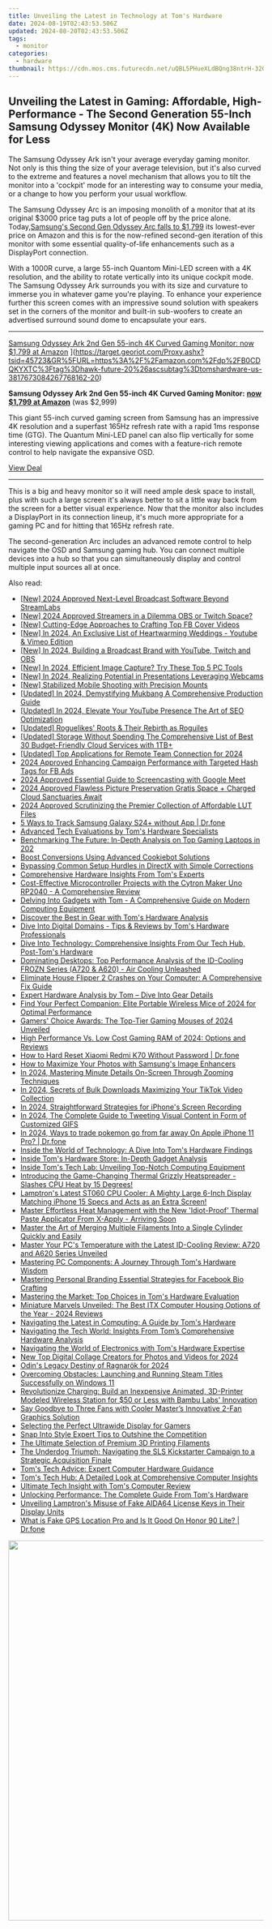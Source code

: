 ```yaml
---
title: Unveiling the Latest in Technology at Tom's Hardware
date: 2024-08-19T02:43:53.506Z
updated: 2024-08-20T02:43:53.506Z
tags:
  - monitor
categories:
  - hardware
thumbnail: https://cdn.mos.cms.futurecdn.net/uQBL5PHueXLdBQng38ntrH-320-80.jpg
---
```


## Unveiling the Latest in Gaming: Affordable, High-Performance - The Second Generation 55-Inch Samsung Odyssey Monitor (4K) Now Available for Less

The Samsung Odyssey Ark isn't your average everyday gaming monitor. Not only is this thing the size of your average television, but it's also curved to the extreme and features a novel mechanism that allows you to tilt the monitor into a 'cockpit' mode for an interesting way to consume your media, or a change to how you perform your usual workflow.

 The Samsung Odyssey Arc is an imposing monolith of a monitor that at its original $3000 price tag puts a lot of people off by the price alone. Today,[Samsung's Second Gen Odyssey Arc falls to $1,799](<https://shop-links.co/link/?exclusive=1&publisher_slug=itechdaily19598&url=https%3A%2F%2Ftarget.georiot.com%2FProxy.ashx%3Ftsid%3D45723%26GR%255FURL%3Dhttps%253A%252F%252Famazon.com%252Fdp%252FB0CDQKYXTC%253Ftag%253Dhawk-future-20%2526ascsubtag%253Dtomshardware-us-9225520261495588000-20>) its lowest-ever price on Amazon and this is for the now-refined second-gen iteration of this monitor with some essential quality-of-life enhancements such as a DisplayPort connection.

 With a 1000R curve, a large 55-inch Quantom Mini-LED screen with a 4K resolution, and the ability to rotate vertically into its unique cockpit mode. The Samsung Odyssey Ark surrounds you with its size and curvature to immerse you in whatever game you're playing. To enhance your experience further this screen comes with an impressive sound solution with speakers set in the corners of the monitor and built-in sub-woofers to create an advertised surround sound dome to encapsulate your ears.

---

[Samsung Odyssey Ark 2nd Gen 55-inch 4K Curved Gaming Monitor: now $1,799 at Amazon](https://cdn.mos.cms.futurecdn.net/szhDRZbrCcfok58VCbdJ6J-200-100.png "Samsung Odyssey Ark 2nd Gen 55-inch 4K Curved Gaming Monitor: now $1,799 at Amazon") ](https://target.georiot.com/Proxy.ashx?tsid=45723&GR%5FURL=https%3A%2F%2Famazon.com%2Fdp%2FB0CDQKYXTC%3Ftag%3Dhawk-future-20%26ascsubtag%3Dtomshardware-us-3817673084267768162-20)

 **Samsung Odyssey Ark 2nd Gen 55-inch 4K Curved Gaming Monitor:** [**now $1,799 at Amazon**](https://target.georiot.com/Proxy.ashx?tsid=45723&GR%5FURL=https%3A%2F%2Famazon.com%2Fdp%2FB0CDQKYXTC%3Ftag%3Dhawk-future-20%26ascsubtag%3Dtomshardware-us-1183519488563533539-20) (was $2,999)  
  
 This giant 55-inch curved gaming screen from Samsung has an impressive 4K resolution and a superfast 165Hz refresh rate with a rapid 1ms response time (GTG). The Quantum Mini-LED panel can also flip vertically for some interesting viewing applications and comes with a feature-rich remote control to help navigate the expansive OSD.

[View Deal](https://target.georiot.com/Proxy.ashx?tsid=45723&GR%5FURL=https%3A%2F%2Famazon.com%2Fdp%2FB0CDQKYXTC%3Ftag%3Dhawk-future-20%26ascsubtag%3Dtomshardware-us-3817673084267768162-20)

---

 This is a big and heavy monitor so it will need ample desk space to install, plus with such a large screen it's always better to sit a little way back from the screen for a better visual experience. Now that the monitor also includes a DisplayPort in its connection lineup, it's much more appropriate for a gaming PC and for hitting that 165Hz refresh rate.

 The second-generation Arc includes an advanced remote control to help navigate the OSD and Samsung gaming hub. You can connect multiple devices into a hub so that you can simultaneously display and control multiple input sources all at once.

<ins class="adsbygoogle"
     style="display:block"
     data-ad-format="autorelaxed"
     data-ad-client="ca-pub-7571918770474297"
     data-ad-slot="1223367746"></ins>



<ins class="adsbygoogle"
     style="display:block"
     data-ad-client="ca-pub-7571918770474297"
     data-ad-slot="8358498916"
     data-ad-format="auto"
     data-full-width-responsive="true"></ins>

<span class="atpl-alsoreadstyle">Also read:</span>
<div><ul>
<li><a href="https://remote-screen-capture.techidaily.com/new-2024-approved-next-level-broadcast-software-beyond-streamlabs/"><u>[New] 2024 Approved  Next-Level Broadcast Software Beyond StreamLabs</u></a></li>
<li><a href="https://on-screen-recording.techidaily.com/new-2024-approved-streamers-in-a-dilemma-obs-or-twitch-space/"><u>[New] 2024 Approved  Streamers in a Dilemma  OBS or Twitch Space?</u></a></li>
<li><a href="https://facebook-video-content.techidaily.com/new-cutting-edge-approaches-to-crafting-top-fb-cover-videos/"><u>[New] Cutting-Edge Approaches to Crafting Top FB Cover Videos</u></a></li>
<li><a href="https://facebook-video-footage.techidaily.com/new-in-2024-an-exclusive-list-of-heartwarming-weddings-youtube-and-vimeo-edition/"><u>[New] In 2024, An Exclusive List of Heartwarming Weddings - Youtube & Vimeo Edition</u></a></li>
<li><a href="https://screen-mirroring-recording.techidaily.com/new-in-2024-building-a-broadcast-brand-with-youtube-twitch-and-obs/"><u>[New] In 2024, Building a Broadcast Brand with YouTube, Twitch and OBS</u></a></li>
<li><a href="https://video-screen-grab.techidaily.com/new-in-2024-efficient-image-capture-try-these-top-5-pc-tools/"><u>[New] In 2024, Efficient Image Capture? Try These Top 5 PC Tools</u></a></li>
<li><a href="https://screen-capture.techidaily.com/new-in-2024-realizing-potential-in-presentations-leveraging-webcams/"><u>[New] In 2024, Realizing Potential in Presentations  Leveraging Webcams</u></a></li>
<li><a href="https://extra-skills.techidaily.com/new-stabilized-mobile-shooting-with-precision-mounts/"><u>[New] Stabilized Mobile Shooting with Precision Mounts</u></a></li>
<li><a href="https://facebook-video-share.techidaily.com/updated-in-2024-demystifying-mukbang-a-comprehensive-production-guide/"><u>[Updated] In 2024, Demystifying Mukbang  A Comprehensive Production Guide</u></a></li>
<li><a href="https://facebook-video-footage.techidaily.com/updated-in-2024-elevate-your-youtube-presence-the-art-of-seo-optimization/"><u>[Updated] In 2024, Elevate Your YouTube Presence  The Art of SEO Optimization</u></a></li>
<li><a href="https://visual-screen-recording.techidaily.com/updated-roguelikes-roots-and-their-rebirth-as-roguiles/"><u>[Updated] Roguelikes' Roots & Their Rebirth as Roguiles</u></a></li>
<li><a href="https://extra-guidance.techidaily.com/updated-storage-without-spending-the-comprehensive-list-of-best-30-budget-friendly-cloud-services-with-1tbplus/"><u>[Updated] Storage Without Spending  The Comprehensive List of Best 30 Budget-Friendly Cloud Services with 1TB+</u></a></li>
<li><a href="https://visual-screen-recording.techidaily.com/updated-top-applications-for-remote-team-connection-for-2024/"><u>[Updated] Top Applications for Remote Team Connection for 2024</u></a></li>
<li><a href="https://facebook-video-content.techidaily.com/2024-approved-enhancing-campaign-performance-with-targeted-hash-tags-for-fb-ads/"><u>2024 Approved  Enhancing Campaign Performance with Targeted Hash Tags for FB Ads</u></a></li>
<li><a href="https://screen-recording.techidaily.com/2024-approved-essential-guide-to-screencasting-with-google-meet/"><u>2024 Approved  Essential Guide to Screencasting with Google Meet</u></a></li>
<li><a href="https://fox-http.techidaily.com/2024-approved-flawless-picture-preservation-gratis-space-plus-charged-cloud-sanctuaries-await/"><u>2024 Approved  Flawless Picture Preservation  Gratis Space + Charged Cloud Sanctuaries Await</u></a></li>
<li><a href="https://extra-skills.techidaily.com/2024-approved-scrutinizing-the-premier-collection-of-affordable-lut-files/"><u>2024 Approved  Scrutinizing the Premier Collection of Affordable LUT Files</u></a></li>
<li><a href="https://android-location-track.techidaily.com/5-ways-to-track-samsung-galaxy-s24plus-without-app-drfone-by-drfone-virtual-android/"><u>5 Ways to Track Samsung Galaxy S24+ without App | Dr.fone</u></a></li>
<li><a href="https://hardware-tips.techidaily.com/advanced-tech-evaluations-by-toms-hardware-specialists/"><u>Advanced Tech Evaluations by Tom's Hardware Specialists</u></a></li>
<li><a href="https://hardware-tips.techidaily.com/benchmarking-the-future-in-depth-analysis-on-top-gaming-laptops-in-202/"><u>Benchmarking The Future: In-Depth Analysis on Top Gaming Laptops in 202</u></a></li>
<li><a href="https://data-safeguard.techidaily.com/boost-conversions-using-advanced-cookiebot-solutions/"><u>Boost Conversions Using Advanced Cookiebot Solutions</u></a></li>
<li><a href="https://common-error.techidaily.com/bypassing-common-setup-hurdles-in-directx-with-simple-corrections/"><u>Bypassing Common Setup Hurdles in DirectX with Simple Corrections</u></a></li>
<li><a href="https://hardware-tips.techidaily.com/comprehensive-hardware-insights-from-toms-experts/"><u>Comprehensive Hardware Insights From Tom's Experts</u></a></li>
<li><a href="https://hardware-reviews.techidaily.com/cost-effective-microcontroller-projects-with-the-cytron-maker-uno-rp2040-a-comprehensive-review/"><u>Cost-Effective Microcontroller Projects with the Cytron Maker Uno RP2040 - A Comprehensive Review</u></a></li>
<li><a href="https://hardware-tips.techidaily.com/delving-into-gadgets-with-tom-a-comprehensive-guide-on-modern-computing-equipment/"><u>Delving Into Gadgets with Tom - A Comprehensive Guide on Modern Computing Equipment</u></a></li>
<li><a href="https://hardware-tips.techidaily.com/discover-the-best-in-gear-with-toms-hardware-analysis/"><u>Discover the Best in Gear with Tom's Hardware Analysis</u></a></li>
<li><a href="https://hardware-tips.techidaily.com/dive-into-digital-domains-tips-and-reviews-by-toms-hardware-professionals/"><u>Dive Into Digital Domains - Tips & Reviews by Tom's Hardware Professionals</u></a></li>
<li><a href="https://hardware-tips.techidaily.com/dive-into-technology-comprehensive-insights-from-our-tech-hub-post-toms-hardware/"><u>Dive Into Technology: Comprehensive Insights From Our Tech Hub, Post-Tom's Hardware</u></a></li>
<li><a href="https://hardware-tips.techidaily.com/dominating-desktops-top-performance-analysis-of-the-id-cooling-frozn-series-a720-and-a620-air-cooling-unleashed/"><u>Dominating Desktops: Top Performance Analysis of the ID-Cooling FROZN Series (A720 & A620) - Air Cooling Unleashed</u></a></li>
<li><a href="https://program-issues.techidaily.com/eliminate-house-flipper-2-crashes-on-your-computer-a-comprehensive-fix-guide/"><u>Eliminate House Flipper 2 Crashes on Your Computer: A Comprehensive Fix Guide</u></a></li>
<li><a href="https://hardware-tips.techidaily.com/1723125193005-expert-hardware-analysis-by-tom-dive-into-gear-details/"><u>Expert Hardware Analysis by Tom – Dive Into Gear Details</u></a></li>
<li><a href="https://hardware-tips.techidaily.com/find-your-perfect-companion-elite-portable-wireless-mice-of-2024-for-optimal-performance/"><u>Find Your Perfect Companion: Elite Portable Wireless Mice of 2024 for Optimal Performance</u></a></li>
<li><a href="https://hardware-tips.techidaily.com/gamers-choice-awards-the-top-tier-gaming-mouses-of-2024-unveiled/"><u>Gamers' Choice Awards: The Top-Tier Gaming Mouses of 2024 Unveiled</u></a></li>
<li><a href="https://hardware-tips.techidaily.com/high-performance-vs-low-cost-gaming-ram-of-2024-options-and-reviews/"><u>High Performance Vs. Low Cost Gaming RAM of 2024: Options and Reviews</u></a></li>
<li><a href="https://techidaily.com/how-to-hard-reset-xiaomi-redmi-k70-without-password-drfone-by-drfone-reset-android-reset-android/"><u>How to Hard Reset Xiaomi Redmi K70 Without Password | Dr.fone</u></a></li>
<li><a href="https://extra-information.techidaily.com/how-to-maximize-your-photos-with-samsungs-image-enhancers/"><u>How to Maximize Your Photos with Samsung's Image Enhancers</u></a></li>
<li><a href="https://vp-tips.techidaily.com/in-2024-mastering-minute-details-on-screen-through-zooming-techniques/"><u>In 2024, Mastering Minute Details On-Screen Through Zooming Techniques</u></a></li>
<li><a href="https://extra-skills.techidaily.com/in-2024-secrets-of-bulk-downloads-maximizing-your-tiktok-video-collection/"><u>In 2024, Secrets of Bulk Downloads  Maximizing Your TikTok Video Collection</u></a></li>
<li><a href="https://screen-capture.techidaily.com/in-2024-straightforward-strategies-for-iphones-screen-recording/"><u>In 2024, Straightforward Strategies for iPhone's Screen Recording</u></a></li>
<li><a href="https://twitter-videos.techidaily.com/in-2024-the-complete-guide-to-tweeting-visual-content-in-form-of-customized-gifs/"><u>In 2024, The Complete Guide to Tweeting Visual Content in Form of Customized GIFS</u></a></li>
<li><a href="https://ios-pokemon-go.techidaily.com/in-2024-ways-to-trade-pokemon-go-from-far-away-on-apple-iphone-11-pro-drfone-by-drfone-virtual-ios/"><u>In 2024, Ways to trade pokemon go from far away On Apple iPhone 11 Pro? | Dr.fone</u></a></li>
<li><a href="https://hardware-tips.techidaily.com/inside-the-world-of-technology-a-dive-into-toms-hardware-findings/"><u>Inside the World of Technology: A Dive Into Tom's Hardware Findings</u></a></li>
<li><a href="https://hardware-tips.techidaily.com/inside-toms-hardware-store-in-depth-gadget-analysis/"><u>Inside Tom's Hardware Store: In-Depth Gadget Analysis</u></a></li>
<li><a href="https://hardware-tips.techidaily.com/inside-toms-tech-lab-unveiling-top-notch-computing-equipment/"><u>Inside Tom's Tech Lab: Unveiling Top-Notch Computing Equipment</u></a></li>
<li><a href="https://hardware-tips.techidaily.com/1723175700231-introducing-the-game-changing-thermal-grizzly-heatspreader-slashes-cpu-heat-by-15-degrees/"><u>Introducing the Game-Changing Thermal Grizzly Heatspreader - Slashes CPU Heat by 15 Degrees!</u></a></li>
<li><a href="https://hardware-tips.techidaily.com/lamptrons-latest-st060-cpu-cooler-a-mighty-large-6-inch-display-matching-iphone-15-specs-and-acts-as-an-extra-screen/"><u>Lamptron's Latest ST060 CPU Cooler: A Mighty Large 6-Inch Display Matching iPhone 15 Specs and Acts as an Extra Screen!</u></a></li>
<li><a href="https://hardware-tips.techidaily.com/master-effortless-heat-management-with-the-new-idiot-proof-thermal-paste-applicator-from-x-apply-arriving-soon/"><u>Master Effortless Heat Management with the New 'Idiot-Proof' Thermal Paste Applicator From X-Apply - Arriving Soon</u></a></li>
<li><a href="https://hardware-tips.techidaily.com/master-the-art-of-merging-multiple-filaments-into-a-single-cylinder-quickly-and-easily/"><u>Master the Art of Merging Multiple Filaments Into a Single Cylinder Quickly and Easily</u></a></li>
<li><a href="https://hardware-tips.techidaily.com/master-your-pcs-temperature-with-the-latest-id-cooling-review-a720-and-a620-series-unveiled/"><u>Master Your PC's Temperature with the Latest ID-Cooling Review: A720 and A620 Series Unveiled</u></a></li>
<li><a href="https://hardware-tips.techidaily.com/mastering-pc-components-a-journey-through-toms-hardware-wisdom/"><u>Mastering PC Components: A Journey Through Tom's Hardware Wisdom</u></a></li>
<li><a href="https://facebook-video-recording.techidaily.com/mastering-personal-branding-essential-strategies-for-facebook-bio-crafting/"><u>Mastering Personal Branding  Essential Strategies for Facebook Bio Crafting</u></a></li>
<li><a href="https://hardware-tips.techidaily.com/mastering-the-market-top-choices-in-toms-hardware-evaluation/"><u>Mastering the Market: Top Choices in Tom's Hardware Evaluation</u></a></li>
<li><a href="https://hardware-tips.techidaily.com/miniature-marvels-unveiled-the-best-itx-computer-housing-options-of-the-year-2024-reviews/"><u>Miniature Marvels Unveiled: The Best ITX Computer Housing Options of the Year - 2024 Reviews</u></a></li>
<li><a href="https://hardware-tips.techidaily.com/navigating-the-latest-in-computing-a-guide-by-toms-hardware/"><u>Navigating the Latest in Computing: A Guide by Tom's Hardware</u></a></li>
<li><a href="https://hardware-tips.techidaily.com/navigating-the-tech-world-insights-from-toms-comprehensive-hardware-analysis/"><u>Navigating the Tech World: Insights From Tom’s Comprehensive Hardware Analysis</u></a></li>
<li><a href="https://hardware-tips.techidaily.com/navigating-the-world-of-electronics-with-toms-hardware-expertise/"><u>Navigating the World of Electronics with Tom's Hardware Expertise</u></a></li>
<li><a href="https://ai-video-apps.techidaily.com/new-top-digital-collage-creators-for-photos-and-videos-for-2024/"><u>New Top Digital Collage Creators for Photos and Videos for 2024</u></a></li>
<li><a href="https://screen-capture.techidaily.com/odins-legacy-destiny-of-ragnarok-for-2024/"><u>Odin's Legacy  Destiny of Ragnarök for 2024</u></a></li>
<li><a href="https://win-blog.techidaily.com/overcoming-obstacles-launching-and-running-steam-titles-successfully-on-windows-11/"><u>Overcoming Obstacles: Launching and Running Steam Titles Successfully on Windows 11</u></a></li>
<li><a href="https://hardware-tips.techidaily.com/revolutionize-charging-build-an-inexpensive-animated-3d-printer-modeled-wireless-station-for-50-or-less-with-bambu-labs-innovation/"><u>Revolutionize Charging: Build an Inexpensive Animated, 3D-Printer Modeled Wireless Station for $50 or Less with Bambu Labs' Innovation</u></a></li>
<li><a href="https://hardware-tips.techidaily.com/say-goodbye-to-three-fans-with-cooler-masters-innovative-2-fan-graphics-solution/"><u>Say Goodbye to Three Fans with Cooler Master’s Innovative 2-Fan Graphics Solution</u></a></li>
<li><a href="https://hardware-tips.techidaily.com/selecting-the-perfect-ultrawide-display-for-gamers/"><u>Selecting the Perfect Ultrawide Display for Gamers</u></a></li>
<li><a href="https://tiktok-video-recordings.techidaily.com/snap-into-style-expert-tips-to-outshine-the-competition/"><u>Snap Into Style  Expert Tips to Outshine the Competition</u></a></li>
<li><a href="https://hardware-tips.techidaily.com/the-ultimate-selection-of-premium-3d-printing-filaments/"><u>The Ultimate Selection of Premium 3D Printing Filaments</u></a></li>
<li><a href="https://hardware-tips.techidaily.com/the-underdog-triumph-navigating-the-sls-kickstarter-campaign-to-a-strategic-acquisition-finale/"><u>The Underdog Triumph: Navigating the SLS Kickstarter Campaign to a Strategic Acquisition Finale</u></a></li>
<li><a href="https://hardware-tips.techidaily.com/toms-tech-advice-expert-computer-hardware-guidance/"><u>Tom's Tech Advice: Expert Computer Hardware Guidance</u></a></li>
<li><a href="https://hardware-tips.techidaily.com/toms-tech-hub-a-detailed-look-at-comprehensive-computer-insights/"><u>Tom's Tech Hub: A Detailed Look at Comprehensive Computer Insights</u></a></li>
<li><a href="https://hardware-tips.techidaily.com/ultimate-tech-insight-with-toms-computer-review/"><u>Ultimate Tech Insight with Tom's Computer Review</u></a></li>
<li><a href="https://hardware-tips.techidaily.com/unlocking-performance-the-complete-guide-from-toms-hardware/"><u>Unlocking Performance: The Complete Guide From Tom's Hardware</u></a></li>
<li><a href="https://hardware-tips.techidaily.com/unveiling-lamptrons-misuse-of-fake-aida64-license-keys-in-their-display-units/"><u>Unveiling Lamptron's Misuse of Fake AIDA64 License Keys in Their Display Units</u></a></li>
<li><a href="https://fake-location.techidaily.com/what-is-fake-gps-location-pro-and-is-it-good-on-honor-90-lite-drfone-by-drfone-virtual-android/"><u>What is Fake GPS Location Pro and Is It Good On Honor 90 Lite? | Dr.fone</u></a></li>
</ul></div>

<!-- affiliate ads begin -->
<a href="https://zebaoaffiliateprogram.pxf.io/c/5597632/1853659/21526" target="_top" id="1853659"><img src="//a.impactradius-go.com/display-ad/21526-1853659" border="0" alt="" width="1920" height="750"/></a><img height="0" width="0" src="https://imp.pxf.io/i/5597632/1853659/21526" style="position:absolute;visibility:hidden;" border="0" />
<!-- affiliate ads end -->